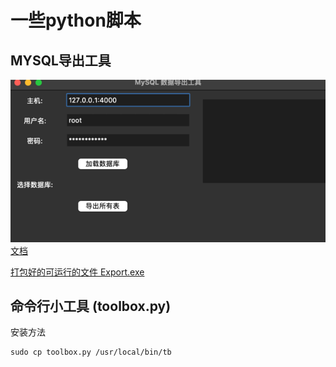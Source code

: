 # 一些python脚本

## MYSQL导出工具
![img.png](img/img.png)
[文档](MysqlExport/readme.md)

[打包好的可运行的文件 Export.exe](MysqlExport/Export.exe)

## 命令行小工具  (toolbox.py)
安装方法
```shell
sudo cp toolbox.py /usr/local/bin/tb
```